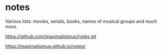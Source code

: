 # notes

Various lists: movies, serials, books, names of musical groups and much more.

https://github.com/maximalisimus/notes.git

https://maximalisimus.github.io/notes/
